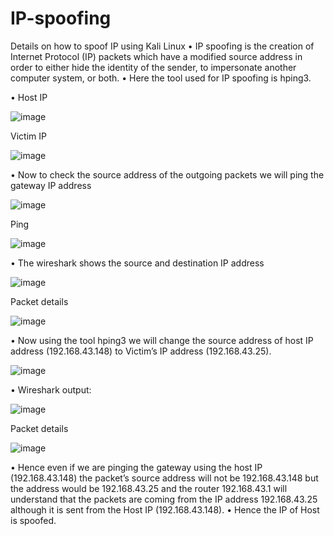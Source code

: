 # IP-spoofing
Details on how to spoof IP using Kali Linux
•	IP spoofing is the creation of Internet Protocol (IP) packets which have a modified source address in order to either hide the identity of the sender, to impersonate another computer system, or both.
•	Here the tool used for IP spoofing is hping3.

•	Host IP
 
![image](https://user-images.githubusercontent.com/58242932/122676584-4c7a9d80-d1fc-11eb-91ca-78bd2c1dd7f0.png)


Victim IP

![image](https://user-images.githubusercontent.com/58242932/122676602-62885e00-d1fc-11eb-91fe-8a2193368263.png)


•	Now to check the source address of the outgoing packets we will ping the gateway IP address

![image](https://user-images.githubusercontent.com/58242932/122676594-58fef600-d1fc-11eb-9392-57e658fa3de1.png)


Ping
 
![image](https://user-images.githubusercontent.com/58242932/122676621-73d16a80-d1fc-11eb-92fc-fc0bfe34ae1d.png)


•	The wireshark shows the source and destination IP address

![image](https://user-images.githubusercontent.com/58242932/122676631-8186f000-d1fc-11eb-88f5-83c00c3ea199.png)


Packet details
 
![image](https://user-images.githubusercontent.com/58242932/122676642-8d72b200-d1fc-11eb-8f3b-b6e69c7eae59.png)


•	Now using the tool hping3 we will change the source address of host IP address (192.168.43.148) to Victim’s IP address (192.168.43.25). 

![image](https://user-images.githubusercontent.com/58242932/122676651-95325680-d1fc-11eb-8a39-4a0815345c33.png)


•	Wireshark output:

![image](https://user-images.githubusercontent.com/58242932/122676657-9ebbbe80-d1fc-11eb-8b4c-3f7b461cff33.png)


Packet details

![image](https://user-images.githubusercontent.com/58242932/122676665-a2e7dc00-d1fc-11eb-9a11-be51f862105c.png)


•	Hence even if we are pinging the gateway using the host IP (192.168.43.148) the packet’s source address will not be 192.168.43.148 but the address would be 192.168.43.25 and the router 192.168.43.1 will understand that the packets are coming from the IP address 192.168.43.25 although it is sent from the Host IP (192.168.43.148).
•	Hence the IP of Host is spoofed.
